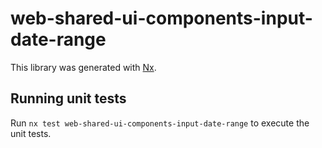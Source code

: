 # web-shared-ui-components-input-date-range

This library was generated with [Nx](https://nx.dev).

## Running unit tests

Run `nx test web-shared-ui-components-input-date-range` to execute the unit tests.
